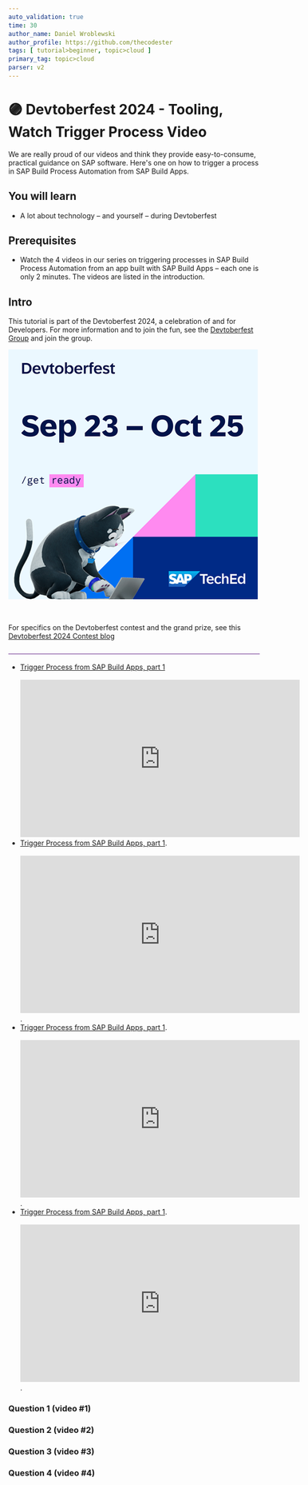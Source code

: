 ```yaml
---
auto_validation: true
time: 30
author_name: Daniel Wroblewski
author_profile: https://github.com/thecodester
tags: [ tutorial>beginner, topic>cloud ]
primary_tag: topic>cloud
parser: v2
---
```


# 🟣 Devtoberfest 2024 - Tooling, Watch Trigger Process  Video
<!-- description --> We are really proud of our videos and think they provide easy-to-consume, practical guidance on SAP software. Here's one on how to trigger a process in SAP Build Process Automation from SAP Build Apps.  
 
## You will learn
- A lot about technology – and yourself – during Devtoberfest

## Prerequisites
- Watch the 4 videos in our series on triggering processes in SAP Build Process Automation from an app built with SAP Build Apps – each one is only 2 minutes. The videos are listed in the introduction.



## Intro
This tutorial is part of the Devtoberfest 2024, a celebration of and for Developers. For more information and to join the fun, see the [Devtoberfest Group](https://groups.community.sap.com/t5/devtoberfest/gh-p/Devtoberfest) and join the group.

![Devtoberfest](promo-image-kasimir-square.png) 

&nbsp;

For specifics on the Devtoberfest contest and the grand prize, see this [Devtoberfest 2024 Contest blog](https://community.sap.com/t5/devtoberfest-blog-posts/devtoberfest-2024-contest/ba-p/13781593)
  
![alt text](2023-12-24_18-40-33.png)

- [Trigger Process from SAP Build Apps, part 1](https://youtu.be/8RVo3-h2n-I)<div>&nbsp;</div><iframe width="560" height="315" src="https://www.youtube.com/embed/8RVo3-h2n-I" frameborder="0" allowfullscreen></iframe> 
- [Trigger Process from SAP Build Apps, part 1](https://youtu.be/02dPZd1Btuw).<div>&nbsp;</div><iframe width="560" height="315" src="https://www.youtube.com/embed/02dPZd1Btuw" frameborder="0" allowfullscreen></iframe>. 
- [Trigger Process from SAP Build Apps, part 1](https://youtu.be/PdlusgEMhiU).<div>&nbsp;</div><iframe width="560" height="315" src="https://www.youtube.com/embed/PdlusgEMhiU" frameborder="0" allowfullscreen></iframe>. 
- [Trigger Process from SAP Build Apps, part 1](https://youtu.be/JiVcTN0JIBU).<div>&nbsp;</div><iframe width="560" height="315" src="https://www.youtube.com/embed/JiVcTN0JIBU" frameborder="0" allowfullscreen></iframe>. 


### Question 1 (video #1) 



### Question 2 (video #2)



### Question 3 (video #3)



### Question 4 (video #4)



